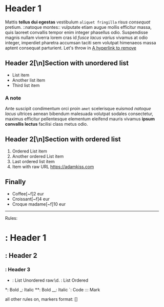 # Header 1

Mattis **tellus dui egestas** vestibulum `aliquet fringilla` _risus consequat_ pretium. ::natoque montes:: vulputate etiam augue mollis efficitur massa, quis laoreet convallis tempor enim integer phasellus odio.
Suspendisse magnis nullam viverra lorem cras id _fusce lacus varius_ vivamus at odio integer, imperdiet pharetra accumsan taciti sem volutpat himenaeos massa aptent consequat parturient. Let's throw in [A hyperlink to remove](https://adamkiss.com)

## Header 2[\n]Section with unordered list

- List item
- Another list item
- Third list item

### A note

Ante suscipit condimentum orci proin `amet` scelerisque euismod *natoque lacus* ultrices aenean bibendum malesuada volutpat sodales consectetur, maximus efficitur pellentesque elementum eleifend mauris vivamus __ipsum convallis lectus__ facilisi class metus odio.

## Header 2[\n]Section with ordered list

1. Ordered List item
2. Another ordered List item
3. Last ordered list item
1. Item with raw URL https://adamkiss.com

## Finally

- Coffee[~f]2 eur
- Croissant[~f]4 eur
- Croque madame[~f]10 eur

---

Rules:

# : Header 1
## : Header 2
### : Header 3
- : List Unordered
raw:\d\. : List Ordered

*: Bold
_: Italic
**: Bold
__: Italic
`: Code
::: Mark

all other rules on, markers format: []
